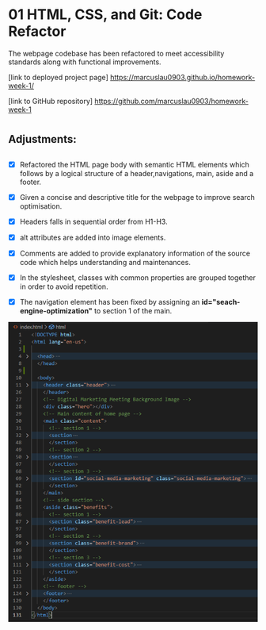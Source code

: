 # 01 HTML, CSS, and Git: Code Refactor

The webpage codebase has been refactored to meet accessibility standards along with functional improvements. 

[link to deployed project page] https://marcuslau0903.github.io/homework-week-1/

[link to GitHub repository] https://github.com/marcuslau0903/homework-week-1

# <h2>Adjustments:<h2>
- [x] Refactored the HTML page body with semantic HTML elements which follows by a logical structure of a header,navigations, main, aside and a footer.

- [x] Given a concise and descriptive title for the webpage to improve search optimisation.

- [x] Headers falls in sequential order from H1-H3.

- [x] alt attributes are added into image elements. 

- [x] Comments are added to provide explanatory information of the source code which helps understanding and maintenances.

- [x] In the stylesheet, classes with common properties are grouped together in order to avoid repetition.

- [x] The navigation element has been fixed by assigning an **id="seach-engine-optimization"** to section 1 of the main.  

![screenshot of refactored page](./assets/images/screenshot1.PNG)
